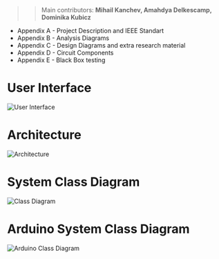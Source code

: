 >> Main contributors: **Mihail Kanchev, Amahdya Delkescamp, Dominika Kubicz**

	
* Appendix A - Project Description and IEEE Standart
* Appendix B - Analysis Diagrams
* Appendix C - Design Diagrams and extra research material
* Appendix D - Circuit Components
* Appendix E - Black Box testing


# User Interface
![User Interface](https://i.imgur.com/sCyNWLL.png)

# Architecture
![Architecture](https://i.imgur.com/B0XHQP4.jpg)

# System Class Diagram
![Class Diagram](https://i.imgur.com/Lj5W0nF.jpg)

# Arduino System Class Diagram
![Arduino Class Diagram](https://i.imgur.com/L2X1fda.jpg)
